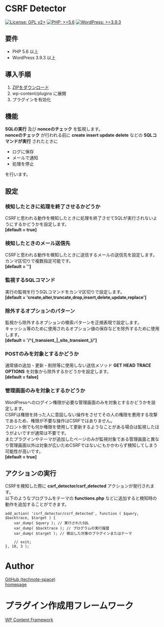 # CSRF Detector

[![License: GPL v2+](https://img.shields.io/badge/License-GPL%20v2%2B-blue.svg)](http://www.gnu.org/licenses/gpl-2.0.html)
[![PHP: >=5.6](https://img.shields.io/badge/PHP-%3E%3D5.6-orange.svg)](http://php.net/)
[![WordPress: >=3.9.3](https://img.shields.io/badge/WordPress-%3E%3D3.9.3-brightgreen.svg)](https://wordpress.org/)

## 要件
- PHP 5.6 以上
- WordPress 3.9.3 以上

## 導入手順
1. [ZIPをダウンロード](https://github.com/technote-space/csrf-detector/archive/master.zip)
2. wp-content/plugins に展開
3. プラグインを有効化

## 機能
**SQLの実行** 及び **nonceのチェック** を監視します。  
**nonceのチェック** が行われる前に **create** **insert** **update** **delete** などの **SQLコマンドが実行** されたときに
- ログに保存  
- メールで通知  
- 処理を停止  

を行います。

## 設定
### 検知したときに処理を終了させるかどうか
CSRFと思われる動作を検知したときに処理を終了させてSQLが実行されないようにするかどうかを設定します。  
**\[default = true]**

### 検知したときのメール送信先
CSRFと思われる動作を検知したときに送信するメールの送信先を設定します。  
カンマ区切りで複数指定可能です。  
**\[default = '']**

### 監視するSQLコマンド
実行の監視を行うSQLコマンドをカンマ区切りで設定します。  
**\[default = 'create,alter,truncate,drop,insert,delete,update,replace']**

### 除外するオプションのパターン
監視から除外するオプションの検索パターンを正規表現で設定します。  
キャッシュ等のために使用されるオプション値の保存などを除外するために使用します。  
**\[default = '/^(\_transient\_|\_site_transient\_)/']**

### POSTのみを対象とするかどうか
通常値の追加・更新・削除等に使用しない送信メソッド **GET** **HEAD** **TRACE** **OPTIONS** を対象から除外するかどうかを設定します。  
**\[default = false]**

### 管理画面のみを対象とするかどうか
WordPressへのログイン権限が必要な管理画面のみを対象とするかどうかを設定します。  
CSRFは権限を持った人に意図しない操作をさせてその人の権限を悪用する攻撃であるため、権限が不要な操作はCSRFではありません。  
フロント側でも何か権限を使用して更新するようなことがある場合は監視したほうがよいですが通常は不要です。  
またプラグインやテーマが追加したページのみが監視対象である管理画面と異なり管理画面以外は対象が広いためCSRFではないにもかかわらず検知してしまう可能性が高いです。  
**\[default = true]**  

## アクションの実行
CSRFを検知した際に **csrf_detector/csrf_detected** アクションが発行されます。  
以下のようなプログラムをテーマの **functions.php** などに追加すると検知時の動作を追加することができます。  
```
add_action( 'csrf_detector/csrf_detected', function ( $query, $backtrace, $target ) {
	var_dump( $query ); // 実行されたSQL
	var_dump( $backtrace ); // プログラムの実行履歴
	var_dump( $target ); // 検出した対象のプラグインまたはテーマ
	
	// exit;
}, 10, 3 );
```

# Author
[GitHub (technote-space)](https://github.com/technote-space)  
[homepage](https://technote.space)

# プラグイン作成用フレームワーク
[WP Content Framework](https://github.com/wp-content-framework/core)
